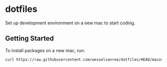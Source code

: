 # dotfiles

Set up development environment on a new mac to start coding.

## Getting Started

To install packages on a new mac, run:

```bash
curl https://raw.githubusercontent.com/wesselvanree/dotfiles/HEAD/macos.sh | bash
```
